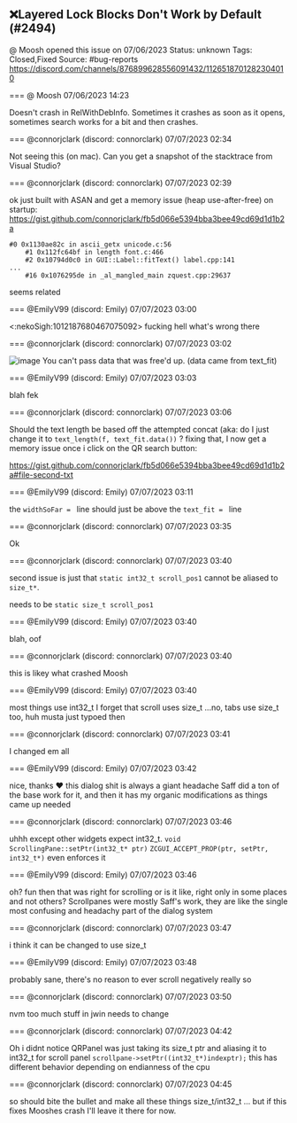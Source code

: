 ## ❌Layered Lock Blocks Don't Work by Default (#2494)
@ Moosh opened this issue on 07/06/2023
Status: unknown
Tags: Closed,Fixed
Source: #bug-reports https://discord.com/channels/876899628556091432/1126518701282304010


=== @ Moosh 07/06/2023 14:23

Doesn't crash in RelWithDebInfo. Sometimes it crashes as soon as it opens, sometimes search works for a bit and then crashes.

=== @connorjclark (discord: connorclark) 07/07/2023 02:34

Not seeing this (on mac). Can you get a snapshot of the stacktrace from Visual Studio?

=== @connorjclark (discord: connorclark) 07/07/2023 02:39

ok just built with ASAN and get a memory issue (heap use-after-free) on startup: https://gist.github.com/connorjclark/fb5d066e5394bba3bee49cd69d1d1b2a

```
#0 0x1130ae82c in ascii_getx unicode.c:56
    #1 0x112fc64bf in length font.c:466
    #2 0x10794d0c0 in GUI::Label::fitText() label.cpp:141
...
    #16 0x1076295de in _al_mangled_main zquest.cpp:29637
```

seems related

=== @EmilyV99 (discord: Emily) 07/07/2023 03:00

<:nekoSigh:1012187680467075092> fucking hell what's wrong there

=== @connorjclark (discord: connorclark) 07/07/2023 03:02


![image](https://cdn.discordapp.com/attachments/1126518701282304010/1126709808612003860/image.png?ex=65ea7fc7&is=65d80ac7&hm=cce4abd4d7e534cef212a49b6d3966673572c920286154b20726aa053806ff3e&)
You can't pass data that was free'd up.
(data came from text_fit)

=== @EmilyV99 (discord: Emily) 07/07/2023 03:03

blah fek

=== @connorjclark (discord: connorclark) 07/07/2023 03:06

Should the text length be based off the attempted concat (aka: do I just change it to `text_length(f, text_fit.data())` ?
fixing that, I now get a memory issue once i click on the QR search button:

https://gist.github.com/connorjclark/fb5d066e5394bba3bee49cd69d1d1b2a#file-second-txt

=== @EmilyV99 (discord: Emily) 07/07/2023 03:11

the `widthSoFar = ` line should just be above the `text_fit = ` line

=== @connorjclark (discord: connorclark) 07/07/2023 03:35

Ok

=== @connorjclark (discord: connorclark) 07/07/2023 03:40

second issue is just that `static int32_t scroll_pos1` cannot be aliased to `size_t*`.

needs to be  `static size_t scroll_pos1`

=== @EmilyV99 (discord: Emily) 07/07/2023 03:40

blah, oof

=== @connorjclark (discord: connorclark) 07/07/2023 03:40

this is likey what crashed Moosh

=== @EmilyV99 (discord: Emily) 07/07/2023 03:40

most things use int32_t I forget that scroll uses size_t
...no, tabs use size_t too, huh
musta just typoed then

=== @connorjclark (discord: connorclark) 07/07/2023 03:41

I changed em all

=== @EmilyV99 (discord: Emily) 07/07/2023 03:42

nice, thanks ❤️
this dialog shit is always a giant headache
Saff did a ton of the base work for it, and then it has my organic modifications as things came up needed

=== @connorjclark (discord: connorclark) 07/07/2023 03:46

uhhh except other widgets expect int32_t. `void ScrollingPane::setPtr(int32_t* ptr)`
`ZCGUI_ACCEPT_PROP(ptr, setPtr, int32_t*)` even enforces it

=== @EmilyV99 (discord: Emily) 07/07/2023 03:46

oh? fun
then that was right for scrolling
or is it like, right only in some places and not others?
Scrollpanes were mostly Saff's work, they are like the single most confusing and headachy part of the dialog system

=== @connorjclark (discord: connorclark) 07/07/2023 03:47

i think it can be changed to use size_t

=== @EmilyV99 (discord: Emily) 07/07/2023 03:48

probably sane, there's no reason to ever scroll negatively really so

=== @connorjclark (discord: connorclark) 07/07/2023 03:50

nvm too much stuff in jwin needs to change

=== @connorjclark (discord: connorclark) 07/07/2023 04:42

Oh i didnt notice QRPanel was just taking its size_t ptr and aliasing it to int32_t for scroll panel
`scrollpane->setPtr((int32_t*)indexptr);`
this has different behavior depending on endianness of the cpu

=== @connorjclark (discord: connorclark) 07/07/2023 04:45

so should bite the bullet and make all these things size_t/int32_t ... but if this fixes Mooshes crash I'll leave it there for now.
